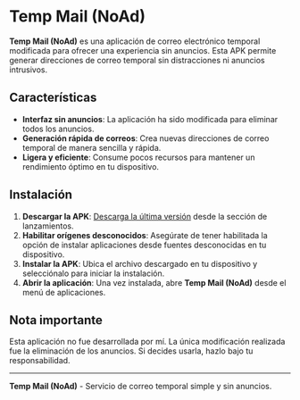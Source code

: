 # Temp Mail (NoAd)

**Temp Mail (NoAd)** es una aplicación de correo electrónico temporal modificada para ofrecer una experiencia sin anuncios. Esta APK permite generar direcciones de correo temporal sin distracciones ni anuncios intrusivos.

## Características

- **Interfaz sin anuncios**: La aplicación ha sido modificada para eliminar todos los anuncios.
- **Generación rápida de correos**: Crea nuevas direcciones de correo temporal de manera sencilla y rápida.
- **Ligera y eficiente**: Consume pocos recursos para mantener un rendimiento óptimo en tu dispositivo.

## Instalación

1. **Descargar la APK**: [Descarga la última versión](https://github.com/tu-repositorio/temp-mail-noad/releases) desde la sección de lanzamientos.
2. **Habilitar orígenes desconocidos**: Asegúrate de tener habilitada la opción de instalar aplicaciones desde fuentes desconocidas en tu dispositivo.
3. **Instalar la APK**: Ubica el archivo descargado en tu dispositivo y selecciónalo para iniciar la instalación.
4. **Abrir la aplicación**: Una vez instalada, abre **Temp Mail (NoAd)** desde el menú de aplicaciones.

## Nota importante

Esta aplicación no fue desarrollada por mí. La única modificación realizada fue la eliminación de los anuncios. Si decides usarla, hazlo bajo tu responsabilidad.

---

**Temp Mail (NoAd)** - Servicio de correo temporal simple y sin anuncios.
